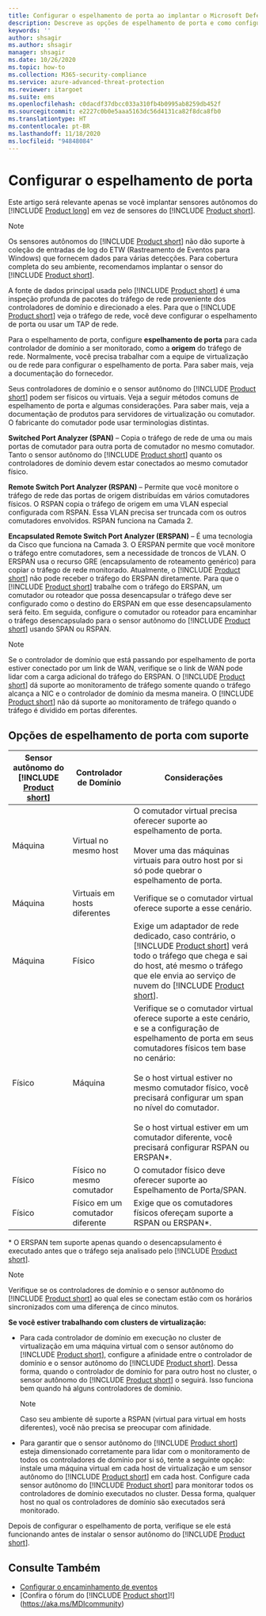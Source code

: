 ```yaml
---
title: Configurar o espelhamento de porta ao implantar o Microsoft Defender para Identidade
description: Descreve as opções de espelhamento de porta e como configurá-las no Microsoft Defender para Identidade
keywords: ''
author: shsagir
ms.author: shsagir
manager: shsagir
ms.date: 10/26/2020
ms.topic: how-to
ms.collection: M365-security-compliance
ms.service: azure-advanced-threat-protection
ms.reviewer: itargoet
ms.suite: ems
ms.openlocfilehash: c0dacdf37dbcc033a310fb4b0995ab8259db452f
ms.sourcegitcommit: e2227c0b0e5aaa5163dc56d4131ca82f8dca8fb0
ms.translationtype: HT
ms.contentlocale: pt-BR
ms.lasthandoff: 11/18/2020
ms.locfileid: "94848084"
---
```

# <a name="configure-port-mirroring"></a>Configurar o espelhamento de porta

Este artigo será relevante apenas se você implantar sensores autônomos do [!INCLUDE [Product long](includes/product-long.md)] em vez de sensores do [!INCLUDE [Product short](includes/product-short.md)].

> [!NOTE]
> Os sensores autônomos do [!INCLUDE [Product short](includes/product-short.md)] não dão suporte à coleção de entradas de log do ETW (Rastreamento de Eventos para Windows) que fornecem dados para várias detecções. Para cobertura completa do seu ambiente, recomendamos implantar o sensor do [!INCLUDE [Product short](includes/product-short.md)].

A fonte de dados principal usada pelo [!INCLUDE [Product short](includes/product-short.md)] é uma inspeção profunda de pacotes do tráfego de rede proveniente dos controladores de domínio e direcionado a eles. Para que o [!INCLUDE [Product short](includes/product-short.md)] veja o tráfego de rede, você deve configurar o espelhamento de porta ou usar um TAP de rede.

Para o espelhamento de porta, configure **espelhamento de porta** para cada controlador de domínio a ser monitorado, como a **origem** do tráfego de rede. Normalmente, você precisa trabalhar com a equipe de virtualização ou de rede para configurar o espelhamento de porta.
Para saber mais, veja a documentação do fornecedor.

Seus controladores de domínio e o sensor autônomo do [!INCLUDE [Product short](includes/product-short.md)] podem ser físicos ou virtuais. Veja a seguir métodos comuns de espelhamento de porta e algumas considerações. Para saber mais, veja a documentação de produtos para servidores de virtualização ou comutador. O fabricante do comutador pode usar terminologias distintas.

**Switched Port Analyzer (SPAN)** – Copia o tráfego de rede de uma ou mais portas de comutador para outra porta de comutador no mesmo comutador. Tanto o sensor autônomo do [!INCLUDE [Product short](includes/product-short.md)] quanto os controladores de domínio devem estar conectados ao mesmo comutador físico.

**Remote Switch Port Analyzer (RSPAN)**  – Permite que você monitore o tráfego de rede das portas de origem distribuídas em vários comutadores físicos. O RSPAN copia o tráfego de origem em uma VLAN especial configurada com RSPAN. Essa VLAN precisa ser truncada com os outros comutadores envolvidos. RSPAN funciona na Camada 2.

**Encapsulated Remote Switch Port Analyzer (ERSPAN)** – É uma tecnologia da Cisco que funciona na Camada 3. O ERSPAN permite que você monitore o tráfego entre comutadores, sem a necessidade de troncos de VLAN. O ERSPAN usa o recurso GRE (encapsulamento de roteamento genérico) para copiar o tráfego de rede monitorado. Atualmente, o [!INCLUDE [Product short](includes/product-short.md)] não pode receber o tráfego do ERSPAN diretamente. Para que o [!INCLUDE [Product short](includes/product-short.md)] trabalhe com o tráfego do ERSPAN, um comutador ou roteador que possa desencapsular o tráfego deve ser configurado como o destino do ERSPAN em que esse desencapsulamento será feito. Em seguida, configure o comutador ou roteador para encaminhar o tráfego desencapsulado para o sensor autônomo do [!INCLUDE [Product short](includes/product-short.md)] usando SPAN ou RSPAN.

> [!NOTE]
> Se o controlador de domínio que está passando por espelhamento de porta estiver conectado por um link de WAN, verifique se o link de WAN pode lidar com a carga adicional do tráfego do ERSPAN.
> O [!INCLUDE [Product short](includes/product-short.md)] dá suporte ao monitoramento de tráfego somente quando o tráfego alcança a NIC e o controlador de domínio da mesma maneira. O [!INCLUDE [Product short](includes/product-short.md)] não dá suporte ao monitoramento de tráfego quando o tráfego é dividido em portas diferentes.

## <a name="supported-port-mirroring-options"></a>Opções de espelhamento de porta com suporte

|Sensor autônomo do [!INCLUDE [Product short](includes/product-short.md)]|Controlador de Domínio|Considerações|
|---------------|---------------------|------------------|
|Máquina|Virtual no mesmo host|O comutador virtual precisa oferecer suporte ao espelhamento de porta.<br /><br />Mover uma das máquinas virtuais para outro host por si só pode quebrar o espelhamento de porta.|
|Máquina|Virtuais em hosts diferentes|Verifique se o comutador virtual oferece suporte a esse cenário.|
|Máquina|Físico|Exige um adaptador de rede dedicado, caso contrário, o [!INCLUDE [Product short](includes/product-short.md)] verá todo o tráfego que chega e sai do host, até mesmo o tráfego que ele envia ao serviço de nuvem do [!INCLUDE [Product short](includes/product-short.md)].|
|Físico|Máquina|Verifique se o comutador virtual oferece suporte a este cenário, e se a configuração de espelhamento de porta em seus comutadores físicos tem base no cenário:<br /><br />Se o host virtual estiver no mesmo comutador físico, você precisará configurar um span no nível do comutador.<br /><br />Se o host virtual estiver em um comutador diferente, você precisará configurar RSPAN ou ERSPAN&#42;.|
|Físico|Físico no mesmo comutador|O comutador físico deve oferecer suporte ao Espelhamento de Porta/SPAN.|
|Físico|Físico em um comutador diferente|Exige que os comutadores físicos ofereçam suporte a RSPAN ou ERSPAN&#42;.|

&#42; O ERSPAN tem suporte apenas quando o desencapsulamento é executado antes que o tráfego seja analisado pelo [!INCLUDE [Product short](includes/product-short.md)].

> [!NOTE]
> Verifique se os controladores de domínio e o sensor autônomo do [!INCLUDE [Product short](includes/product-short.md)] ao qual eles se conectam estão com os horários sincronizados com uma diferença de cinco minutos.

**Se você estiver trabalhando com clusters de virtualização:**

- Para cada controlador de domínio em execução no cluster de virtualização em uma máquina virtual com o sensor autônomo do [!INCLUDE [Product short](includes/product-short.md)], configure a afinidade entre o controlador de domínio e o sensor autônomo do [!INCLUDE [Product short](includes/product-short.md)]. Dessa forma, quando o controlador de domínio for para outro host no cluster, o sensor autônomo do [!INCLUDE [Product short](includes/product-short.md)] o seguirá. Isso funciona bem quando há alguns controladores de domínio.

  > [!NOTE]
  > Caso seu ambiente dê suporte a RSPAN (virtual para virtual em hosts diferentes), você não precisa se preocupar com afinidade.

- Para garantir que o sensor autônomo do [!INCLUDE [Product short](includes/product-short.md)] esteja dimensionado corretamente para lidar com o monitoramento de todos os controladores de domínio por si só, tente a seguinte opção: instale uma máquina virtual em cada host de virtualização e um sensor autônomo do [!INCLUDE [Product short](includes/product-short.md)] em cada host. Configure cada sensor autônomo do [!INCLUDE [Product short](includes/product-short.md)] para monitorar todos os controladores de domínio executados no cluster. Dessa forma, qualquer host no qual os controladores de domínio são executados será monitorado.

Depois de configurar o espelhamento de porta, verifique se ele está funcionando antes de instalar o sensor autônomo do [!INCLUDE [Product short](includes/product-short.md)].

## <a name="see-also"></a>Consulte Também

- [Configurar o encaminhamento de eventos](configure-event-forwarding.md)
- [Confira o fórum do [!INCLUDE [Product short](includes/product-short.md)]!](https://aka.ms/MDIcommunity)
